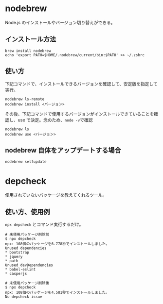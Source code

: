 # nodebrew

Node.js のインストールやバージョン切り替えができる。

## インストール方法

```
brew install nodebrew
echo 'export PATH=$HOME/.nodebrew/current/bin:$PATH' >> ~/.zshrc
```

## 使い方

下記コマンドで、インストールできるバージョンを確認して、安定版を指定して実行。

```
nodebrew ls-remote
nodebrew install <バージョン>
```

その後、下記コマンドで使用するバージョンがインストールできていることを確認し、use で決定。念のため、`node -v`で確認

```
nodebrew ls
nodebrew use <バージョン>
```

## nodebrew 自体をアップデートする場合

```
nodebrew selfupdate
```

# depcheck

使用されていないパッケージを教えてくれるツール。

## 使い方、使用例

`npx depcheck` とコマンド実行するだけ。

```
# 未使用パッケージ削除前
$ npx depcheck
npx: 108個のパッケージを6.778秒でインストールしました。
Unused dependencies
* bootstrap
* jquery
* path
Unused devDependencies
* babel-eslint
* casperjs

# 未使用パッケージ削除後
$ npx depcheck
npx: 108個のパッケージを4.581秒でインストールしました。
No depcheck issue
```
